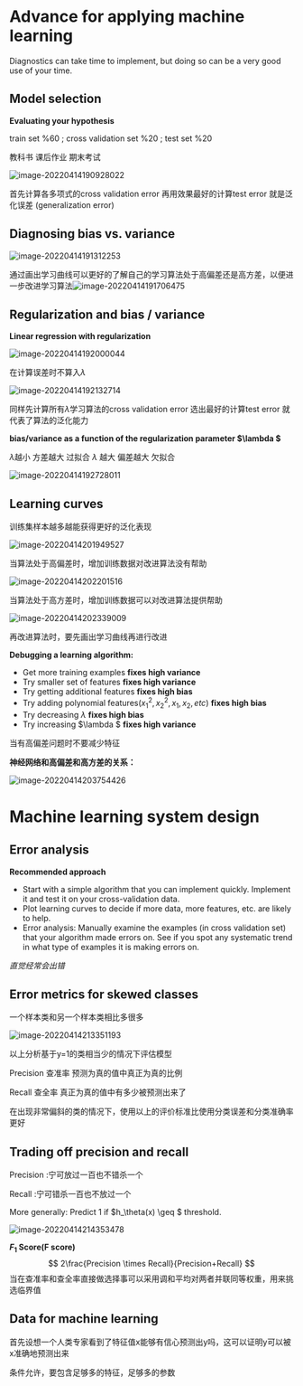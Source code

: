 # Advance for applying machine learning

Diagnostics can take time to implement, but doing so can be a very good use of your time.

## Model selection

**Evaluating your hypothesis**

train set %60 ; cross validation set %20 ; test set %20

教科书 课后作业 期末考试

![image-20220414190928022](assets/image-20220414190928022.png)

首先计算各多项式的cross validation error 再用效果最好的计算test error 就是泛化误差 (generalization error)

## Diagnosing bias vs. variance

![image-20220414191312253](assets/image-20220414191312253.png)

通过画出学习曲线可以更好的了解自己的学习算法处于高偏差还是高方差，以便进一步改进学习算法![image-20220414191706475](assets/image-20220414191706475.png)



## Regularization and bias /  variance

**Linear regression with regularization**

![image-20220414192000044](assets/image-20220414192000044.png)

在计算误差时不算入$\lambda$

![image-20220414192132714](assets/image-20220414192132714.png)

同样先计算所有$\lambda$学习算法的cross validation error 选出最好的计算test error 就代表了算法的泛化能力

**bias/variance as a function of the regularization parameter $\lambda $**

$\lambda$越小 方差越大 过拟合 $\lambda$ 越大 偏差越大 欠拟合

 ![image-20220414192728011](assets/image-20220414192728011.png)

## Learning curves

训练集样本越多越能获得更好的泛化表现

![image-20220414201949527](assets/image-20220414201949527.png)

当算法处于高偏差时，增加训练数据对改进算法没有帮助

![image-20220414202201516](assets/image-20220414202201516.png)

当算法处于高方差时，增加训练数据可以对改进算法提供帮助

![image-20220414202339009](assets/image-20220414202339009.png)

再改进算法时，要先画出学习曲线再进行改进

**Debugging a learning algorithm:**

- Get more training examples  **fixes high variance**
- Try smaller set of features **fixes high variance**
- Try getting additional features **fixes high bias**
- Try adding polynomial features($x_1^2,x_2^2,x_1,x_2,etc$)  **fixes high bias**
- Try decreasing $\lambda$ **fixes high bias**
- Try increasing $\lambda $ **fixes high variance**

当有高偏差问题时不要减少特征

**神经网络和高偏差和高方差的关系：**

![image-20220414203754426](assets/image-20220414203754426.png)

# Machine learning system design

## Error analysis

**Recommended approach**

- Start with a simple algorithm that you can implement quickly. Implement it and test it on your cross-validation data.
- Plot learning curves to decide if more data, more features, etc. are likely to help.
- Error analysis: Manually examine the examples (in cross validation set) that your algorithm made errors on. See if you spot any systematic trend in what type of examples it is making errors on.

*直觉经常会出错*

## Error metrics for skewed classes

一个样本类和另一个样本类相比多很多

![image-20220414213351193](assets/image-20220414213351193.png)

以上分析基于y=1的类相当少的情况下评估模型

Precision 查准率 预测为真的值中真正为真的比例

Recall 查全率 真正为真的值中有多少被预测出来了

在出现非常偏斜的类的情况下，使用以上的评价标准比使用分类误差和分类准确率更好

## Trading off precision and recall

Precision :宁可放过一百也不错杀一个

Recall :宁可错杀一百也不放过一个

More generally: Predict 1 if $h_\theta(x) \geq $ threshold.

![image-20220414214353478](assets/image-20220414214353478.png)

**$F_1$ Score(F score)**
$$
2\frac{Precision \times Recall}{Precision+Recall}
$$
当在查准率和查全率直接做选择事可以采用调和平均对两者并联同等权重，用来挑选临界值

## Data for machine learning

首先设想一个人类专家看到了特征值x能够有信心预测出y吗，这可以证明y可以被x准确地预测出来

条件允许，要包含足够多的特征，足够多的参数
